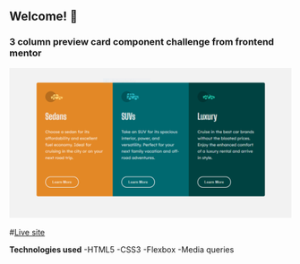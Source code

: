## Welcome! 👋

### 3 column preview card component challenge from frontend mentor

![Screenshoot](images\card-deck.PNG)

#[Live site](#)

**Technologies used**
-HTML5
-CSS3
-Flexbox
-Media queries
